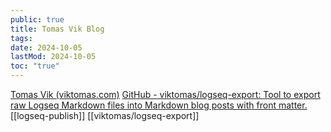 ```yaml
---
public: true
title: Tomas Vik Blog
tags:
date: 2024-10-05
lastMod: 2024-10-05
toc: "true"
---
```


[Tomas Vik (viktomas.com)](https://blog.viktomas.com/)
[GitHub - viktomas/logseq-export: Tool to export raw Logseq Markdown files into Markdown blog posts with front matter.](https://github.com/viktomas/logseq-export) [[logseq-publish]] [[viktomas/logseq-export]]


